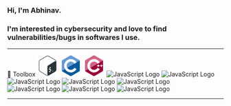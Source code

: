 ### Hi, I'm Abhinav.
### I'm interested in cybersecurity and love to find vulnerabilities/bugs in softwares I use.
---

🧰 Toolbox
<img src="https://github.com/devicons/devicon/blob/master/icons/bash/bash-original.svg" alt="JavaScript Logo" width="50" height="50"/>
<img src="https://github.com/devicons/devicon/blob/master/icons/c/c-original.svg" alt="JavaScript Logo" width="50" height="50"/>
<img src="https://github.com/devicons/devicon/blob/master/icons/cplusplus/cplusplus-original.svg" alt="JavaScript Logo" width="50" height="50"/>
<img src="" alt="JavaScript Logo" width="50" height="50"/>
<img src="" alt="JavaScript Logo" width="50" height="50"/>
<img src="" alt="JavaScript Logo" width="50" height="50"/>
<img src="" alt="JavaScript Logo" width="50" height="50"/>
<img src="" alt="JavaScript Logo" width="50" height="50"/>
<img src="" alt="JavaScript Logo" width="50" height="50"/>
<img src="" alt="JavaScript Logo" width="50" height="50"/>
<img src="" alt="JavaScript Logo" width="50" height="50"/>

---

<!--
**Abhi575k/Abhi575k** is a ✨ _special_ ✨ repository because its `README.md` (this file) appears on your GitHub profile.

Here are some ideas to get you started:

- 🔭 I’m currently working on ...
- 🌱 I’m currently learning ...
- 👯 I’m looking to collaborate on ...
- 🤔 I’m looking for help with ...
- 💬 Ask me about ...
- 📫 How to reach me: ...
- 😄 Pronouns: ...
- ⚡ Fun fact: ...
-->
